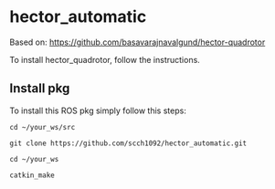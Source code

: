 # hector_automatic

Based on: https://github.com/basavarajnavalgund/hector-quadrotor

To install hector_quadrotor, follow the instructions.

## Install pkg
To install this ROS pkg simply follow this steps:

```
cd ~/your_ws/src

git clone https://github.com/scch1092/hector_automatic.git

cd ~/your_ws

catkin_make
```




